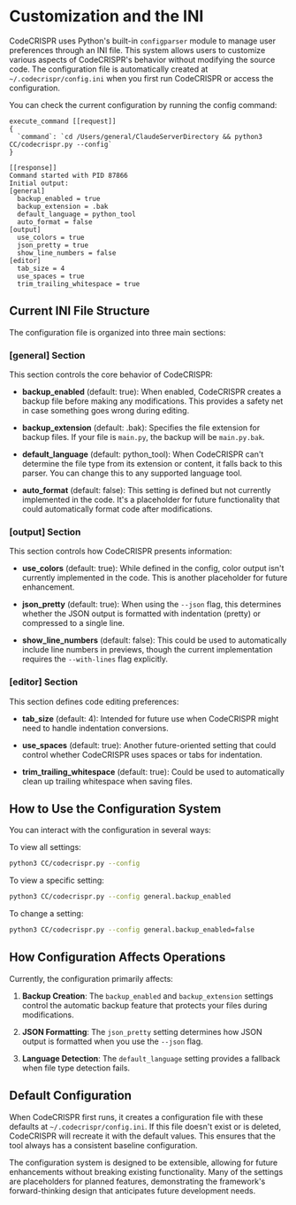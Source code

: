 # Customization and the INI

CodeCRISPR uses Python's built-in `configparser` module to manage user preferences through an INI file. This system allows users to customize various aspects of CodeCRISPR's behavior without modifying the source code. The configuration file is automatically created at `~/.codecrispr/config.ini` when you first run CodeCRISPR or access the configuration.

You can check the current configuration by running the config command:

```
execute_command [[request]]
{
  `command`: `cd /Users/general/ClaudeServerDirectory && python3 CC/codecrispr.py --config`
}

[[response]]
Command started with PID 87866
Initial output:
[general]
  backup_enabled = true
  backup_extension = .bak
  default_language = python_tool
  auto_format = false
[output]
  use_colors = true
  json_pretty = true
  show_line_numbers = false
[editor]
  tab_size = 4
  use_spaces = true
  trim_trailing_whitespace = true
```

## Current INI File Structure

The configuration file is organized into three main sections:

### [general] Section
This section controls the core behavior of CodeCRISPR:

- **backup_enabled** (default: true): When enabled, CodeCRISPR creates a backup file before making any modifications. This provides a safety net in case something goes wrong during editing.

- **backup_extension** (default: .bak): Specifies the file extension for backup files. If your file is `main.py`, the backup will be `main.py.bak`.

- **default_language** (default: python_tool): When CodeCRISPR can't determine the file type from its extension or content, it falls back to this parser. You can change this to any supported language tool.

- **auto_format** (default: false): This setting is defined but not currently implemented in the code. It's a placeholder for future functionality that could automatically format code after modifications.

### [output] Section
This section controls how CodeCRISPR presents information:

- **use_colors** (default: true): While defined in the config, color output isn't currently implemented in the code. This is another placeholder for future enhancement.

- **json_pretty** (default: true): When using the `--json` flag, this determines whether the JSON output is formatted with indentation (pretty) or compressed to a single line.

- **show_line_numbers** (default: false): This could be used to automatically include line numbers in previews, though the current implementation requires the `--with-lines` flag explicitly.

### [editor] Section
This section defines code editing preferences:

- **tab_size** (default: 4): Intended for future use when CodeCRISPR might need to handle indentation conversions.

- **use_spaces** (default: true): Another future-oriented setting that could control whether CodeCRISPR uses spaces or tabs for indentation.

- **trim_trailing_whitespace** (default: true): Could be used to automatically clean up trailing whitespace when saving files.

## How to Use the Configuration System

You can interact with the configuration in several ways:

To view all settings:
```bash
python3 CC/codecrispr.py --config
```

To view a specific setting:
```bash
python3 CC/codecrispr.py --config general.backup_enabled
```

To change a setting:
```bash
python3 CC/codecrispr.py --config general.backup_enabled=false
```

## How Configuration Affects Operations

Currently, the configuration primarily affects:

1. **Backup Creation**: The `backup_enabled` and `backup_extension` settings control the automatic backup feature that protects your files during modifications.

2. **JSON Formatting**: The `json_pretty` setting determines how JSON output is formatted when you use the `--json` flag.

3. **Language Detection**: The `default_language` setting provides a fallback when file type detection fails.

## Default Configuration

When CodeCRISPR first runs, it creates a configuration file with these defaults at `~/.codecrispr/config.ini`. If this file doesn't exist or is deleted, CodeCRISPR will recreate it with the default values. This ensures that the tool always has a consistent baseline configuration.

The configuration system is designed to be extensible, allowing for future enhancements without breaking existing functionality. Many of the settings are placeholders for planned features, demonstrating the framework's forward-thinking design that anticipates future development needs.

